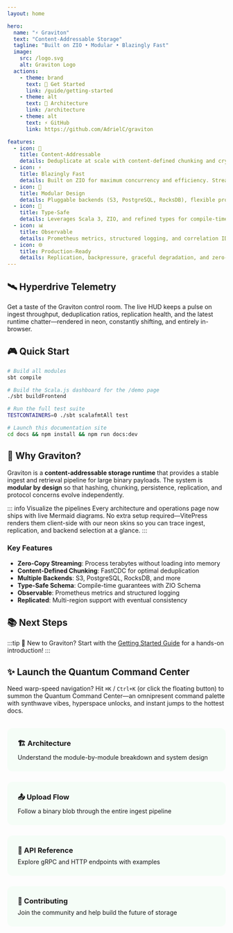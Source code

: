 ```yaml
---
layout: home

hero:
  name: "⚡ Graviton"
  text: "Content-Addressable Storage"
  tagline: "Built on ZIO • Modular • Blazingly Fast"
  image:
    src: /logo.svg
    alt: Graviton Logo
  actions:
    - theme: brand
      text: 🚀 Get Started
      link: /guide/getting-started
    - theme: alt
      text: 📖 Architecture
      link: /architecture
    - theme: alt
      text: ⚡ GitHub
      link: https://github.com/AdrielC/graviton

features:
  - icon: 🎯
    title: Content-Addressable
    details: Deduplicate at scale with content-defined chunking and cryptographic hashing. Store once, reference forever.
  - icon: ⚡
    title: Blazingly Fast
    details: Built on ZIO for maximum concurrency and efficiency. Stream terabytes without breaking a sweat.
  - icon: 🔧
    title: Modular Design
    details: Pluggable backends (S3, PostgreSQL, RocksDB), flexible protocols (gRPC, HTTP), and independent evolution.
  - icon: 🔐
    title: Type-Safe
    details: Leverages Scala 3, ZIO, and refined types for compile-time guarantees. If it compiles, it works.
  - icon: 📊
    title: Observable
    details: Prometheus metrics, structured logging, and correlation IDs built-in. Know what's happening in production.
  - icon: 🌐
    title: Production-Ready
    details: Replication, backpressure, graceful degradation, and zero-downtime deployments out of the box.
---
```


## 🛰️ Hyperdrive Telemetry

Get a taste of the Graviton control room. The live HUD keeps a pulse on ingest throughput, deduplication ratios, replication health, and the latest runtime chatter—rendered in neon, constantly shifting, and entirely in-browser.

<NeonHud />

## 🎮 Quick Start

```bash
# Build all modules
sbt compile

# Build the Scala.js dashboard for the /demo page
./sbt buildFrontend

# Run the full test suite  
TESTCONTAINERS=0 ./sbt scalafmtAll test

# Launch this documentation site
cd docs && npm install && npm run docs:dev
```

## 🚀 Why Graviton?

Graviton is a **content-addressable storage runtime** that provides a stable ingest and retrieval pipeline for large binary payloads. The system is **modular by design** so that hashing, chunking, persistence, replication, and protocol concerns evolve independently.

::: info Visualize the pipelines
Every architecture and operations page now ships with live Mermaid diagrams. No extra setup required—VitePress renders them client-side with our neon skins so you can trace ingest, replication, and backend selection at a glance.
:::

### Key Features

- **Zero-Copy Streaming**: Process terabytes without loading into memory
- **Content-Defined Chunking**: FastCDC for optimal deduplication
- **Multiple Backends**: S3, PostgreSQL, RocksDB, and more
- **Type-Safe Schema**: Compile-time guarantees with ZIO Schema
- **Observable**: Prometheus metrics and structured logging
- **Replicated**: Multi-region support with eventual consistency

## 📚 Next Steps

:::tip 🎯 New to Graviton?
Start with the [Getting Started Guide](/guide/getting-started) for a hands-on introduction!
:::

## ✨ Launch the Quantum Command Center

Need warp-speed navigation? Hit `⌘K` / `Ctrl+K` (or click the floating button) to summon the Quantum Command Center—an omnipresent command palette with synthwave vibes, hyperspace unlocks, and instant jumps to the hottest docs.

<QuantumConsole />

<div class="grid-container">
  <a href="/architecture" class="feature-card">
    <h3>🏗️ Architecture</h3>
    <p>Understand the module-by-module breakdown and system design</p>
  </a>
  
  <a href="/end-to-end-upload" class="feature-card">
    <h3>📤 Upload Flow</h3>
    <p>Follow a binary blob through the entire ingest pipeline</p>
  </a>
  
  <a href="/api" class="feature-card">
    <h3>🔌 API Reference</h3>
    <p>Explore gRPC and HTTP endpoints with examples</p>
  </a>
  
  <a href="/dev/contributing" class="feature-card">
    <h3>🤝 Contributing</h3>
    <p>Join the community and help build the future of storage</p>
  </a>
</div>

<style>
.grid-container {
  display: grid;
  grid-template-columns: repeat(auto-fit, minmax(250px, 1fr));
  gap: 1.5rem;
  margin-top: 2rem;
}

.feature-card {
  padding: 1.5rem;
  border: 1px solid var(--vp-c-brand-soft);
  border-radius: 12px;
  background: rgba(0, 255, 65, 0.03);
  transition: all 0.3s ease;
  text-decoration: none !important;
}

.feature-card:hover {
  border-color: var(--vp-c-brand-1);
  background: rgba(0, 255, 65, 0.08);
  transform: translateY(-4px);
  box-shadow: 0 10px 30px rgba(0, 255, 65, 0.2);
}

.feature-card h3 {
  color: var(--vp-c-brand-1);
  margin-top: 0;
  margin-bottom: 0.5rem;
}

.feature-card p {
  color: var(--vp-c-text-2);
  margin: 0;
}
</style>
